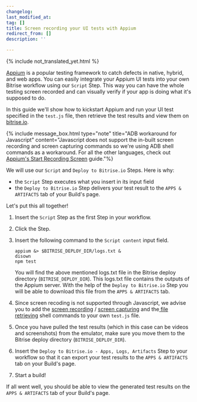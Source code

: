 ```yaml
---
changelog:
last_modified_at:
tag: []
title: Screen recording your UI tests with Appium
redirect_from: []
description: ''

---
```

{% include not_translated_yet.html %}
  
[Appium](http://appium.io/) is a popular testing framework to catch defects in native, hybrid, and web apps. You can easily integrate your Appium UI tests into your own Bitrise workflow using our `Script` Step. This way you can have the whole testing screen recorded and can visually verify if your app is doing what it's supposed to do.

In this guide we'll show how to kickstart Appium and run your UI test specified in the `test.js` file, then retrieve the test results and view them on [bitrise.io](https://www.bitrise.io).

{% include message_box.html type="note" title="ADB workaround for Javascript" content="Javascript does not support the in-built screen recording and screen capturing commands so we're using ADB shell commands as a workaround. For all the other languages, check out [Appium's Start Recording Screen](http://appium.io/docs/en/commands/device/recording-screen/start-recording-screen/) guide."%}

We will use our `Script` and `Deploy to Bitrise.io` Steps. Here is why:

* the `Script` Step executes what you insert in its input field
* the `Deploy to Bitrise.io` Step delivers your test result to the `APPS & ARTIFACTS` tab of your Build's page.

Let's put this all together!

1. Insert the `Script` Step as the first Step in your workflow.
2. Click the Step.
3. Insert the following command to the `Script content` input field.

       appium &> $BITRISE_DEPLOY_DIR/logs.txt & 
       disown
       npm test

   You will find the above mentioned logs.txt file in the Bitrise deploy directory (`BITRISE_DEPLOY_DIR`). This logs.txt file contains the outputs of the Appium server. With the help of the `Deploy to Bitrise.io` Step you will be able to download this file from the `APPS & ARTIFACTS` tab.
4. Since screen recoding is not supported through Javascript, we advise you to add the [screen recording](http://adbshell.com/commands/adb-shell-screenrecord) / [screen capturing](http://adbshell.com/commands/adb-shell-screencap) and the[ file retrieving](http://adbshell.com/commands/adb-pull) shell commands to your own `test.js` file.
5. Once you have pulled the test results (which in this case can be videos and screenshots) from the emulator, make sure you move them to the Bitrise deploy directory (`BITRISE_DEPLOY_DIR`).
6. Insert the `Deploy to Bitrise.io - Apps, Logs, Artifacts` Step to your workflow so that it can export your test results to the `APPS & ARTIFACTS` tab on your Build's page.
7. Start a build!

If all went well, you should be able to view the generated test results on the `APPS & ARTIFACTS` tab of your Build's page.